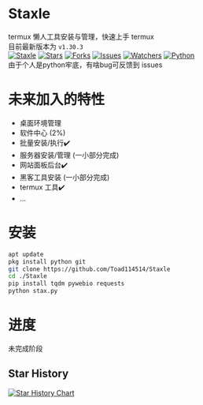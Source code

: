 # Staxle
termux 懒人工具安装与管理，快速上手 termux<br>
目前最新版本为 `v1.30.3`<br>
[![Staxle](https://toad114514.github.io/img/wb/staxle.jpg)](https://github.com/Toad114514/Staxle)
[![Stars](https://img.shields.io/github/stars/Toad114514/Staxle.svg)](https://github.com/Toad114514/Staxle/status)
[![Forks](https://img.shields.io/github/forks/Toad114514/Staxle.svg)](https://github.com/Toad114514/Toad114514/network/members)
[![Issues](https://img.shields.io/github/issues/Toad114514/Staxle.svg)](https://github.com/Toad114514/Staxle/issues)
[![Watchers](https://img.shields.io/github/watchers/Toad114514/Staxle.svg)](https://github.com/Toad114514/Staxle/watchers)
[![Python](https://img.shields.io/badge/language-Python%203-blue.svg)](https://www.python.org)<br>
由于个人是python牢底，有啥bug可反馈到 issues
# 未来加入的特性
 - 桌面环境管理
 - 软件中心 (2%)
 - 批量安装/执行✔️
 - 服务器安装/管理 (一小部分完成)
 - 网站面板后台✔️
 - 黑客工具安装 (一小部分完成)
 - termux 工具✔️
 - ...
# 安装
```bash
apt update
pkg install python git
git clone https://github.com/Toad114514/Staxle
cd ./Staxle
pip install tqdm pywebio requests
python stax.py
```
# 进度
未完成阶段
## Star History
[![Star History Chart](https://api.star-history.com/svg?repos=Toad114514/Staxle&type=Date)](https://star-history.com/#Toad114514/Staxle&Date)